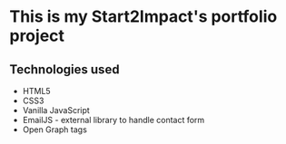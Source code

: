 # This is my Start2Impact's portfolio project 

## Technologies used 
* HTML5
* CSS3
* Vanilla JavaScript
* EmailJS - external library to handle contact form
* Open Graph tags